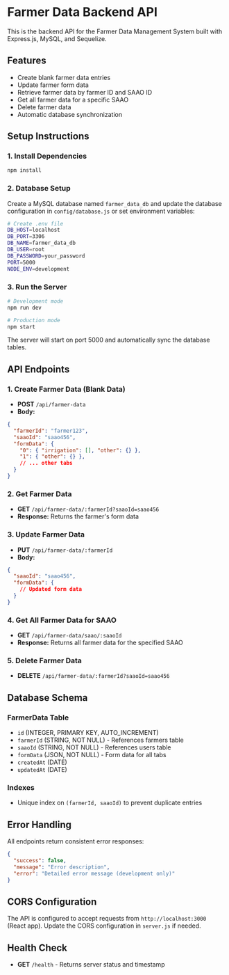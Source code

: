 # Farmer Data Backend API

This is the backend API for the Farmer Data Management System built with Express.js, MySQL, and Sequelize.

## Features

- Create blank farmer data entries
- Update farmer form data
- Retrieve farmer data by farmer ID and SAAO ID
- Get all farmer data for a specific SAAO
- Delete farmer data
- Automatic database synchronization

## Setup Instructions

### 1. Install Dependencies
```bash
npm install
```

### 2. Database Setup
Create a MySQL database named `farmer_data_db` and update the database configuration in `config/database.js` or set environment variables:

```bash
# Create .env file
DB_HOST=localhost
DB_PORT=3306
DB_NAME=farmer_data_db
DB_USER=root
DB_PASSWORD=your_password
PORT=5000
NODE_ENV=development
```

### 3. Run the Server
```bash
# Development mode
npm run dev

# Production mode
npm start
```

The server will start on port 5000 and automatically sync the database tables.

## API Endpoints

### 1. Create Farmer Data (Blank Data)
- **POST** `/api/farmer-data`
- **Body:**
```json
{
  "farmerId": "farmer123",
  "saaoId": "saao456",
  "formData": {
    "0": { "irrigation": [], "other": {} },
    "1": { "other": {} },
    // ... other tabs
  }
}
```

### 2. Get Farmer Data
- **GET** `/api/farmer-data/:farmerId?saaoId=saao456`
- **Response:** Returns the farmer's form data

### 3. Update Farmer Data
- **PUT** `/api/farmer-data/:farmerId`
- **Body:**
```json
{
  "saaoId": "saao456",
  "formData": {
    // Updated form data
  }
}
```

### 4. Get All Farmer Data for SAAO
- **GET** `/api/farmer-data/saao/:saaoId`
- **Response:** Returns all farmer data for the specified SAAO

### 5. Delete Farmer Data
- **DELETE** `/api/farmer-data/:farmerId?saaoId=saao456`

## Database Schema

### FarmerData Table
- `id` (INTEGER, PRIMARY KEY, AUTO_INCREMENT)
- `farmerId` (STRING, NOT NULL) - References farmers table
- `saaoId` (STRING, NOT NULL) - References users table
- `formData` (JSON, NOT NULL) - Form data for all tabs
- `createdAt` (DATE)
- `updatedAt` (DATE)

### Indexes
- Unique index on `(farmerId, saaoId)` to prevent duplicate entries

## Error Handling

All endpoints return consistent error responses:
```json
{
  "success": false,
  "message": "Error description",
  "error": "Detailed error message (development only)"
}
```

## CORS Configuration

The API is configured to accept requests from `http://localhost:3000` (React app). Update the CORS configuration in `server.js` if needed.

## Health Check

- **GET** `/health` - Returns server status and timestamp 